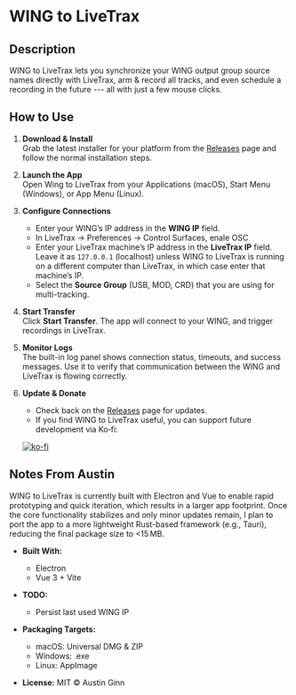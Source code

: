 # WING to LiveTrax



## Description

WING to LiveTrax lets you synchronize your WING output group source names directly with LiveTrax, arm & record all tracks, and even schedule a recording in the future --- all with just a few mouse clicks.

## How to Use

1. **Download & Install**  
   Grab the latest installer for your platform from the [Releases](https://github.com/austinginn/WING-to-LiveTrax/releases) page and follow the normal installation steps.

2. **Launch the App**  
   Open Wing to LiveTrax from your Applications (macOS), Start Menu (Windows), or App Menu (Linux).

3. **Configure Connections**  
   - Enter your WING’s IP address in the **WING IP** field. 
   - In LiveTrax -> Preferences -> Control Surfaces, enale OSC
   - Enter your LiveTrax machine’s IP address in the **LiveTrax IP** field. Leave it as `127.0.0.1` (localhost) unless WING to LiveTrax is running on a different computer than LiveTrax, in which case enter that machine’s IP.  
   - Select the **Source Group** (USB, MOD, CRD) that you are using for multi-tracking.

4. **Start Transfer**  
   Click **Start Transfer**. The app will connect to your WING, and trigger recordings in LiveTrax.

5. **Monitor Logs**  
   The built-in log panel shows connection status, timeouts, and success messages. Use it to verify that communication between the WING and LiveTrax is flowing correctly.

6. **Update & Donate**  
   - Check back on the [Releases](https://github.com/austinginn/WING-to-LiveTrax/releases) page for updates.  
   - If you find WING to LiveTrax useful, you can support future development via Ko‑fi:

   [![ko-fi](https://ko-fi.com/img/githubbutton_sm.svg)](https://ko-fi.com/M4M81985YD)

## Notes From Austin
WING to LiveTrax is currently built with Electron and Vue to enable rapid prototyping and quick iteration, which results in a larger app footprint. Once the core functionality stabilizes and only minor updates remain, I plan to port the app to a more lightweight Rust-based framework (e.g., Tauri), reducing the final package size to <15 MB.

- **Built With:**  
  - Electron  
  - Vue 3 + Vite  
- **TODO:**  
  - Persist last used WING IP 


- **Packaging Targets:**  
  - macOS: Universal DMG & ZIP  
  - Windows: .exe 
  - Linux: AppImage

- **License:** MIT © Austin Ginn

